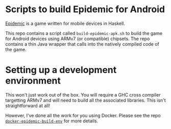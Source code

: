 # Scripts to build Epidemic for Android

[Epidemic](https://github.com/sseefried/open-epidemic-game) is a game written for mobile
devices in Haskell. 

This repo contains a script called `build-epidemic-apk.sh` to build the game for Android
devices using ARMv7 (or compatible) chipsets. The repo contains a thin Java wrapper that
calls into the natively compiled code of the game.

# Setting up a development environment

This won't just work out of the box. You will require a GHC cross compiler targetting
ARMv7 and will need to build all the associated libraries. This isn't straightforward at all!

However, I've done all the work for you using Docker. Please see the repo [`docker-epidemic-build-env`](https://github.com/sseefried/docker-epidemic-build-env.git) for more details.